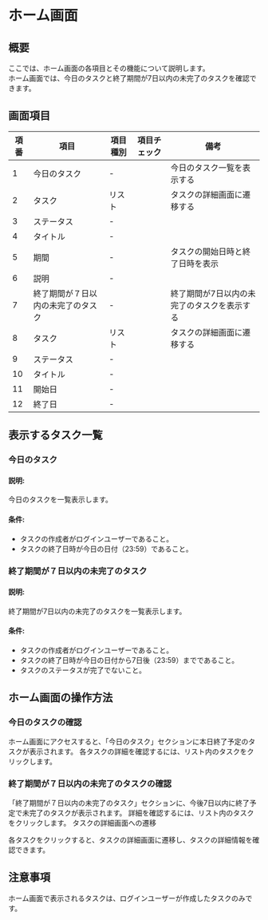 # ホーム画面
## 概要
ここでは、ホーム画面の各項目とその機能について説明します。  
ホーム画面では、今日のタスクと終了期間が7日以内の未完了のタスクを確認できます。

## 画面項目

| 項番 | 項目                | 項目種別 | 項目チェック | 備考                     |
|----|-------------------|------|--------|------------------------|
| 1  | 今日のタスク            | -    |        | 今日のタスク一覧を表示する          |
| 2  | タスク               | リスト  |        | タスクの詳細画面に遷移する          |
| 3  | ステータス             | -    |        |                        |
| 4  | タイトル              | -    |        |                        |
| 5  | 期間                | -    |        | タスクの開始日時と終了日時を表示       |
| 6  | 説明                | -    |        |                        |
| 7  | 終了期間が７日以内の未完了のタスク | -    |        | 終了期間が7日以内の未完了のタスクを表示する |
| 8  | タスク               | リスト  |        | タスクの詳細画面に遷移する          |
| 9  | ステータス             | -    |        |                        |
| 10 | タイトル              | -    |        |                        |
| 11 | 開始日               | -    |        |                        |
| 12 | 終了日               | -    |        |                        |

## 表示するタスク一覧
### 今日のタスク
#### 説明: 
今日のタスクを一覧表示します。

#### 条件:
- タスクの作成者がログインユーザーであること。
- タスクの終了日時が今日の日付（23:59）であること。

### 終了期間が７日以内の未完了のタスク
#### 説明: 
終了期間が7日以内の未完了のタスクを一覧表示します。

#### 条件:
- タスクの作成者がログインユーザーであること。
- タスクの終了日時が今日の日付から7日後（23:59）までであること。
- タスクのステータスが完了でないこと。

## ホーム画面の操作方法
### 今日のタスクの確認
ホーム画面にアクセスすると、「今日のタスク」セクションに本日終了予定のタスクが表示されます。
各タスクの詳細を確認するには、リスト内のタスクをクリックします。

### 終了期間が７日以内の未完了のタスクの確認
「終了期間が７日以内の未完了のタスク」セクションに、今後7日以内に終了予定で未完了のタスクが表示されます。
詳細を確認するには、リスト内のタスクをクリックします。
タスクの詳細画面への遷移

各タスクをクリックすると、タスクの詳細画面に遷移し、タスクの詳細情報を確認できます。

## 注意事項
ホーム画面で表示されるタスクは、ログインユーザーが作成したタスクのみです。
